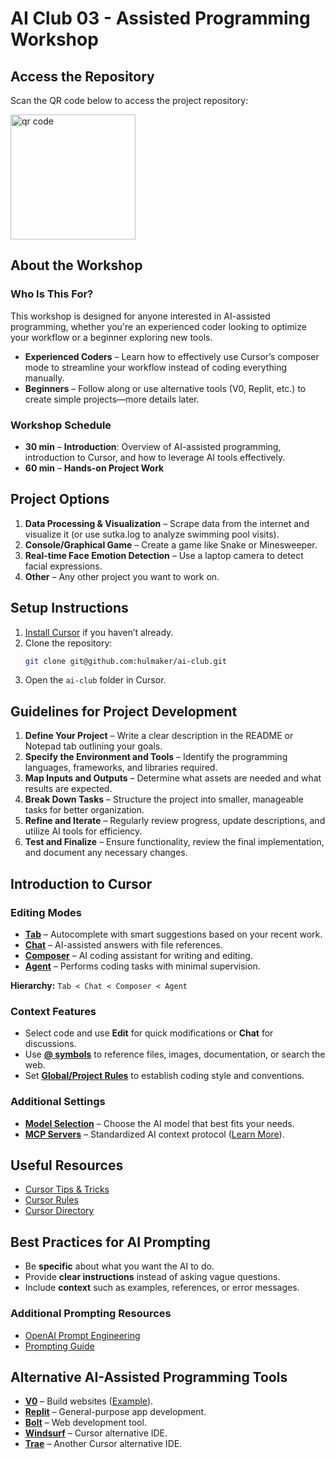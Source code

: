 # AI Club 03 - Assisted Programming Workshop

## Access the Repository

Scan the QR code below to access the project repository:

<img src="https://api.qrserver.com/v1/create-qr-code/?color=000000&amp;bgcolor=FFFFFF&amp;data=https%3A%2F%2Fgithub.com%2Fhulmaker%2Fai-club&amp;qzone=1&amp;margin=0&amp;size=400x400&amp;ecc=L" alt="qr code" width="200"/>

## About the Workshop

### Who Is This For?

This workshop is designed for anyone interested in AI-assisted programming, whether you're an experienced coder looking to optimize your workflow or a beginner exploring new tools.

- **Experienced Coders** – Learn how to effectively use Cursor’s composer mode to streamline your workflow instead of coding everything manually.
- **Beginners** – Follow along or use alternative tools (V0, Replit, etc.) to create simple projects—more details later.

### Workshop Schedule

- **30 min** – **Introduction**: Overview of AI-assisted programming, introduction to Cursor, and how to leverage AI tools effectively.
- **60 min** – **Hands-on Project Work**

## Project Options

1. **Data Processing & Visualization** – Scrape data from the internet and visualize it (or use sutka.log to analyze swimming pool visits).
2. **Console/Graphical Game** – Create a game like Snake or Minesweeper.
3. **Real-time Face Emotion Detection** – Use a laptop camera to detect facial expressions.
4. **Other** – Any other project you want to work on.

## Setup Instructions

1. [Install Cursor](https://www.cursor.com/downloads) if you haven’t already.
2. Clone the repository:
   ```sh
   git clone git@github.com:hulmaker/ai-club.git
   ```
3. Open the `ai-club` folder in Cursor.

## Guidelines for Project Development

1. **Define Your Project** – Write a clear description in the README or Notepad tab outlining your goals.
2. **Specify the Environment and Tools** – Identify the programming languages, frameworks, and libraries required.
3. **Map Inputs and Outputs** – Determine what assets are needed and what results are expected.
4. **Break Down Tasks** – Structure the project into smaller, manageable tasks for better organization.
5. **Refine and Iterate** – Regularly review progress, update descriptions, and utilize AI tools for efficiency.
6. **Test and Finalize** – Ensure functionality, review the final implementation, and document any necessary changes.


## Introduction to Cursor

### Editing Modes

- [**Tab**](https://docs.cursor.com/tab/overview) – Autocomplete with smart suggestions based on your recent work.
- [**Chat**](https://docs.cursor.com/chat/overview) – AI-assisted answers with file references.
- [**Composer**](https://docs.cursor.com/composer) – AI coding assistant for writing and editing.
- [**Agent**](https://docs.cursor.com/agent) – Performs coding tasks with minimal supervision.

**Hierarchy:** `Tab < Chat < Composer < Agent`

### Context Features

- Select code and use **Edit** for quick modifications or **Chat** for discussions.
- Use [**@ symbols**](https://docs.cursor.com/context/@-symbols/overview) to reference files, images, documentation, or search the web.
- Set [**Global/Project Rules**](https://docs.cursor.com/context/rules-for-ai) to establish coding style and conventions.

### Additional Settings

- [**Model Selection**](https://docs.cursor.com/settings/models) – Choose the AI model that best fits your needs.
- [**MCP Servers**](https://docs.cursor.com/context/model-context-protocol) – Standardized AI context protocol ([Learn More](https://modelcontextprotocol.io/introduction)).

## Useful Resources

- [Cursor Tips & Tricks](https://youtu.be/A9BiNPf34Z4?si=sIdVXg2vnXbuKwb3)
- [Cursor Rules](https://github.com/PatrickJS/awesome-cursorrules)
- [Cursor Directory](https://cursor.directory)

## Best Practices for AI Prompting

- Be **specific** about what you want the AI to do.
- Provide **clear instructions** instead of asking vague questions.
- Include **context** such as examples, references, or error messages.

### Additional Prompting Resources

- [OpenAI Prompt Engineering](https://platform.openai.com/docs/guides/prompt-engineering/strategy-use-external-tools)
- [Prompting Guide](https://www.promptingguide.ai/)

## Alternative AI-Assisted Programming Tools

- [**V0**](https://v0.dev/) – Build websites ([Example](https://v0.dev/chat/rewarding-todo-app-J6E72SnGxUq)).
- [**Replit**](https://replit.com/) – General-purpose app development.
- [**Bolt**](https://bolt.new/) – Web development tool.
- [**Windsurf**](https://codeium.com/windsurf) – Cursor alternative IDE.
- [**Trae**](https://www.trae.ai/) – Another Cursor alternative IDE.

